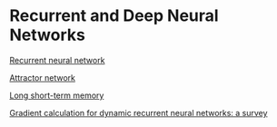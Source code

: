 # Recurrent and Deep Neural Networks

[Recurrent neural network](https://en.wikipedia.org/wiki/Recurrent_neural_network)

[Attractor network](https://en.wikipedia.org/wiki/Attractor_network)

[Long short-term memory](https://en.wikipedia.org/wiki/Long_short-term_memory)

[Gradient calculation for dynamic recurrent neural networks: a survey](
http://www.bcl.hamilton.ie/~barak/papers/ieee-dynnn-draft.pdf)
